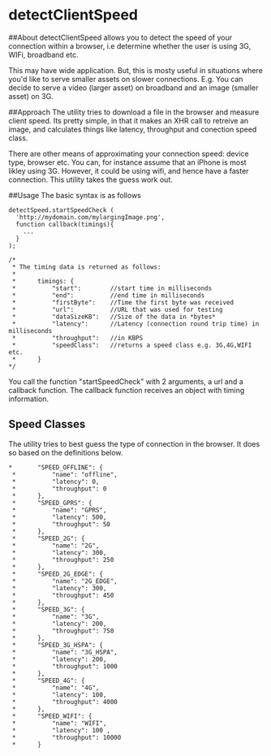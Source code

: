 # detectClientSpeed

##About
detectClientSpeed allows you to detect the speed of your connection within a browser, i.e determine whether the user is using 3G, WIFi, broadband etc. 

This may have wide application. But, this is mosty useful in situations where you'd like to serve smaller assets on slower connections. E.g. You can decide to serve a video (larger asset) on broadband and an image (smaller asset) on 3G. 

##Approach
The utility tries to download a file in the browser and measure client speed. Its pretty simple, in that it makes an XHR call to retreive an image, and calculates things like latency, throughput and conection speed class. 

There are other means of approximating your connection speed: device type, browser etc. You can, for instance assume that an iPhone is most likley using 3G. However, it could be using wifi, and hence have a faster connection. This utility takes the guess work out. 

##Usage
The basic syntax is as follows
```
detectSpeed.startSpeedCheck (
  'http://mydomain.com/mylargingImage.png',
  function callback(timings){
    ...
  }
);
 
/*
 * The timing data is returned as follows:
 *
 *      timings: {
 *          "start":        //start time in milliseconds
 *          "end":          //end time in milliseconds
 *          "firstByte":    //Time the first byte was received
 *          "url":          //URL that was used for testing
 *          "dataSizeKB":   //Size of the data in *bytes*
 *          "latency":      //Latency (connection round trip time) in milliseconds
 *          "throughput":   //in KBPS
 *          "speedClass":   //returns a speed class e.g. 3G,4G,WIFI etc.
 *      }
*/
```

You call the function "startSpeedCheck" with 2 arguments, a url and a callback function. The callback function receives an object with timing information.

## Speed Classes
The utility tries to best guess the type of connection in the browser. It does so based on the definitions below.

```
* 	    "SPEED_OFFLINE": {
 * 	        "name": "offline",
 * 	        "latency": 0,
 * 	        "throughput": 0
 * 	    },
 * 	    "SPEED_GPRS": {
 * 	        "name": "GPRS",
 * 	        "latency": 500,
 * 	        "throughput": 50
 * 	    },
 * 	    "SPEED_2G": {
 * 	        "name": "2G",
 * 	        "latency": 300,
 * 	        "throughput": 250
 * 	    },
 * 	    "SPEED_2G_EDGE": {
 * 	        "name": "2G_EDGE",
 * 	        "latency": 300,
 * 	        "throughput": 450
 * 	    },
 * 	    "SPEED_3G": {
 * 	        "name": "3G",
 * 	        "latency": 200,
 * 	        "throughput": 750
 * 	    },
 * 	    "SPEED_3G_HSPA": {
 * 	        "name": "3G_HSPA",
 * 	        "latency": 200,
 * 	        "throughput": 1000
 * 	    },
 * 	    "SPEED_4G": {
 * 	        "name": "4G",
 * 	        "latency": 100,
 * 	        "throughput": 4000
 * 	    },
 * 	    "SPEED_WIFI": {
 * 	        "name": "WIFI",
 * 	        "latency": 100 ,
 * 	        "throughput": 10000
 * 	    }
```



